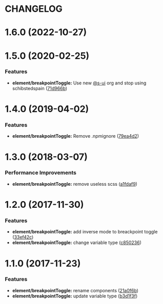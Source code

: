 # CHANGELOG

# 1.6.0 (2022-10-27)



# 1.5.0 (2020-02-25)


### Features

* **element/breakpointToggle:** Use new [@s-ui](https://github.com/s-ui) org and stop using schibstedspain ([71d966b](https://github.com/SUI-Components/adevinta-spain-components/commit/71d966b7a98568bd3bced43a48384110b75496d1))



# 1.4.0 (2019-04-02)


### Features

* **element/breakpointToggle:** Remove .npmignore ([79ea4d2](https://github.com/SUI-Components/adevinta-spain-components/commit/79ea4d2afd61b3a1c54ce06233bbd8befe2a9ad9))



# 1.3.0 (2018-03-07)


### Performance Improvements

* **element/breakpointToggle:** remove useless scss ([a1fdaf9](https://github.com/SUI-Components/adevinta-spain-components/commit/a1fdaf9fb0159c8501a74894ada5dc74274a9beb))



# 1.2.0 (2017-11-30)


### Features

* **element/breakpointToggle:** add inverse mode to breackpoint toggle ([33ef42c](https://github.com/SUI-Components/adevinta-spain-components/commit/33ef42cf70d07e57007c3c4ae8eb1b3070a010e7))
* **element/breakpointToggle:** change variable type ([c850236](https://github.com/SUI-Components/adevinta-spain-components/commit/c8502364f631cdb52416dbf21876f3e7427e593a))



# 1.1.0 (2017-11-23)


### Features

* **element/breakpointToggle:** rename components ([21a0f6b](https://github.com/SUI-Components/adevinta-spain-components/commit/21a0f6b8fe7141fe67a2febb3b7d894c2cae407e))
* **element/breakpointToggle:** update variable type ([b3d1f3f](https://github.com/SUI-Components/adevinta-spain-components/commit/b3d1f3f8eda7e900507ff9e870175cc66360e3db))



